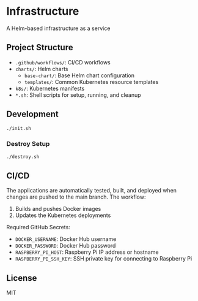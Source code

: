 # Infrastructure

A Helm-based infrastructure as a service

## Project Structure

- `.github/workflows/`: CI/CD workflows
- `charts/`: Helm charts
  - `base-chart/`: Base Helm chart configuration
  - `templates/`: Common Kubernetes resource templates
- `k8s/`: Kubernetes manifests
- `*.sh`: Shell scripts for setup, running, and cleanup

## Development

```bash
./init.sh
```

### Destroy Setup

```bash
./destroy.sh
```

## CI/CD

The applications are automatically tested, built, and deployed when changes are pushed to the main branch. The workflow:

1. Builds and pushes Docker images
2. Updates the Kubernetes deployments

Required GitHub Secrets:

- `DOCKER_USERNAME`: Docker Hub username
- `DOCKER_PASSWORD`: Docker Hub password
- `RASPBERRY_PI_HOST`: Raspberry Pi IP address or hostname
- `RASPBERRY_PI_SSH_KEY`: SSH private key for connecting to Raspberry Pi

## License

MIT
